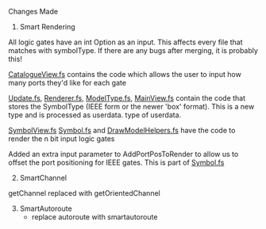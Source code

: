 Changes Made 

1. Smart Rendering

All logic gates have an int Option as an input. This affects every file that matches with symbolType. If there are any bugs after merging, it is probably this!

[CatalogueView.fs](./src/Renderer/UI/CatalogueView.fs) contains the code which allows the user to input how many ports they'd like for each gate

[Update.fs](./src/Renderer/UI/Update.fs), [Renderer.fs](./src/Renderer/Renderer.fs), [ModelType.fs](./src/Renderer/UI/ModelType.fs), [MainView.fs](./src/Renderer/UI/MainView.fs) contain the code that stores the SymbolType (IEEE form or the newer 'box' format). This is a new type
and is processed as userdata. type of userdata.

[SymbolView.fs](./src/Renderer/DrawBlock/SymbolView.fs) [Symbol.fs](./src/Renderer/DrawBlock/Symbol.fs) and [DrawModelHelpers.fs](./src/Renderer/Common/DrawHelpers.fs) have the code to render the n bit input logic gates

Added an extra input parameter to AddPortPosToRender to allow us to offset the port positioning for IEEE gates. This is part of [Symbol.fs](./src/Renderer/DrawBlock/Symbol.fs)

2. SmartChannel

getChannel replaced with getOrientedChannel

3. SmartAutoroute
    - replace autoroute with smartautoroute
